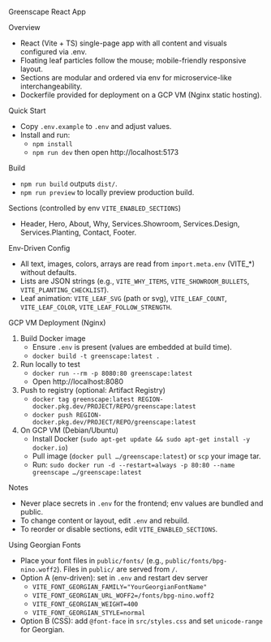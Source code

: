 Greenscape React App

Overview
- React (Vite + TS) single-page app with all content and visuals configured via .env.
- Floating leaf particles follow the mouse; mobile-friendly responsive layout.
- Sections are modular and ordered via env for microservice-like interchangeability.
- Dockerfile provided for deployment on a GCP VM (Nginx static hosting).

Quick Start
- Copy `.env.example` to `.env` and adjust values.
- Install and run:
  - `npm install`
  - `npm run dev` then open http://localhost:5173

Build
- `npm run build` outputs `dist/`.
- `npm run preview` to locally preview production build.

Sections (controlled by env `VITE_ENABLED_SECTIONS`)
- Header, Hero, About, Why, Services.Showroom, Services.Design, Services.Planting, Contact, Footer.

Env-Driven Config
- All text, images, colors, arrays are read from `import.meta.env` (VITE_*) without defaults.
- Lists are JSON strings (e.g., `VITE_WHY_ITEMS`, `VITE_SHOWROOM_BULLETS`, `VITE_PLANTING_CHECKLIST`).
- Leaf animation: `VITE_LEAF_SVG` (path or svg), `VITE_LEAF_COUNT`, `VITE_LEAF_COLOR`, `VITE_LEAF_FOLLOW_STRENGTH`.

GCP VM Deployment (Nginx)
1) Build Docker image
   - Ensure `.env` is present (values are embedded at build time).
   - `docker build -t greenscape:latest .`
2) Run locally to test
   - `docker run --rm -p 8080:80 greenscape:latest`
   - Open http://localhost:8080
3) Push to registry (optional: Artifact Registry)
   - `docker tag greenscape:latest REGION-docker.pkg.dev/PROJECT/REPO/greenscape:latest`
   - `docker push REGION-docker.pkg.dev/PROJECT/REPO/greenscape:latest`
4) On GCP VM (Debian/Ubuntu)
   - Install Docker (`sudo apt-get update && sudo apt-get install -y docker.io`)
   - Pull image (`docker pull …/greenscape:latest`) or `scp` your image tar.
   - Run: `sudo docker run -d --restart=always -p 80:80 --name greenscape …/greenscape:latest`

Notes
- Never place secrets in `.env` for the frontend; env values are bundled and public.
- To change content or layout, edit `.env` and rebuild.
- To reorder or disable sections, edit `VITE_ENABLED_SECTIONS`.

Using Georgian Fonts
- Place your font files in `public/fonts/` (e.g., `public/fonts/bpg-nino.woff2`). Files in `public/` are served from `/`.
- Option A (env-driven): set in `.env` and restart dev server
  - `VITE_FONT_GEORGIAN_FAMILY="YourGeorgianFontName"`
  - `VITE_FONT_GEORGIAN_URL_WOFF2=/fonts/bpg-nino.woff2`
  - `VITE_FONT_GEORGIAN_WEIGHT=400`
  - `VITE_FONT_GEORGIAN_STYLE=normal`
- Option B (CSS): add `@font-face` in `src/styles.css` and set `unicode-range` for Georgian.
